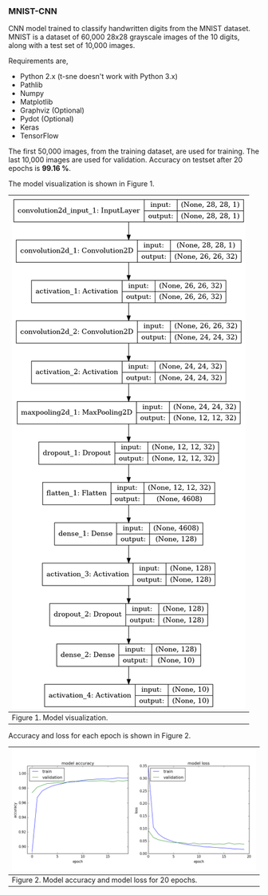 ### MNIST-CNN

CNN model trained to classify handwritten digits from the MNIST dataset. MNIST is a dataset of 60,000 28x28 grayscale images of the 10 digits, along with a test set of 10,000 images.

Requirements are,

* Python 2.x (t-sne doesn't work with Python 3.x)
* Pathlib
* Numpy
* Matplotlib
* Graphviz (Optional)
* Pydot (Optional)
* Keras
* TensorFlow

The first 50,000 images, from the training dataset, are used for training. The last 10,000 images are used for validation. Accuracy on testset after 20 epochs is **99.16 %**.

The model visualization is shown in Figure 1.

|![figure_1](figure_1.png)|
|---|
|Figure 1. Model visualization.|

Accuracy and loss for each epoch is shown in Figure 2.

|![figure_2](figure_2.png)|
|---|
|Figure 2. Model accuracy and model loss for 20 epochs.|

